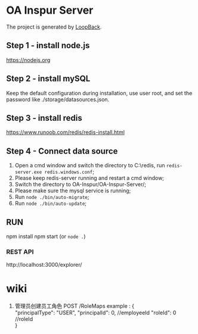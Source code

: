 # OA Inspur Server

The project is generated by [LoopBack](http://loopback.io).

## Step 1 - install node.js
https://nodejs.org

## Step 2 - install mySQL
Keep the default configuration during installation, use user root, and set the password like ./storage/datasources.json.

## Step 3 - install redis
https://www.runoob.com/redis/redis-install.html

## Step 4 - Connect data source
1. Open a cmd window and switch the directory to C:\redis, run `redis-server.exe redis.windows.conf`;
2. Please keep redis-server running and restart a cmd window;
3. Switch the directory to  OA-Inspur/OA-Inspur-Server/;
4. Please make sure the mysql service is running;
5. Run `node ./bin/auto-migrate`;
6. Run `node ./bin/auto-update`;

## RUN
npm install
npm start (or `node .`)

### REST API 
http://localhost:3000/explorer/


# wiki
1. 管理员创建员工角色
POST  /RoleMaps
example : {                     
  "principalType": "USER",
  "principalId": 0,          //employeeId
  "roleId": 0                //roleId  
}
